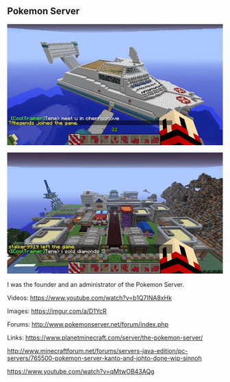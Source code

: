 ## Pokemon Server

![SS Aqua](./ssaqua.jpg)

![Golden rod](./goldenrod.jpg)

I was the founder and an administrator of the Pokemon Server.

Videos: https://www.youtube.com/watch?v=b1Q7INA8xHk

Images: https://imgur.com/a/D1YcR

Forums: http://www.pokemonserver.net/forum/index.php

Links:
https://www.planetminecraft.com/server/the-pokemon-server/

http://www.minecraftforum.net/forums/servers-java-edition/pc-servers/765500-pokemon-server-kanto-and-johto-done-wip-sinnoh

https://www.youtube.com/watch?v=qMtwOB43AQg
